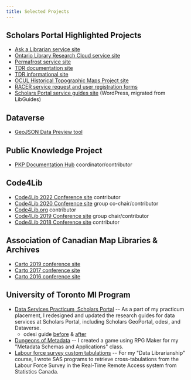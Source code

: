 ```yaml
---
title: Selected Projects
---
```


## Scholars Portal Highlighted Projects

* [Ask a Librarian service site](https://ask.scholarsportal.info/)
* [Ontario Library Research Cloud service site](https://cloud.scholarsportal.info/)
* [Permafrost service site](https://permafrost.scholarsportal.info)
* [TDR documentation site](https://tdrdocs.scholarsportal.info/)
* [TDR informational site](https://tdr.scholarsportal.info)
* [OCUL Historical Topographic Maps Project site](https://ocul.on.ca/topomaps/)
* [RACER service request and user registration forms](https://racerforms.scholarsportal.info/)
* [Scholars Portal service guides site](https://learn.scholarsportal.info) (WordPress, migrated from LibGuides)

## Dataverse

* [GeoJSON Data Preview tool](https://github.com/gdcc/dataverse-previewers)

## Public Knowledge Project

* [PKP Documentation Hub](https://docs.pkp.sfu.ca/) coordinator/contributor

## Code4Lib

* [Code4Lib 2022 Conference site](https://2022.code4lib.org) contributor
* [Code4Lib 2020 Conference site](https://2020.code4lib.org) group co-chair/contributor
* [Code4Lib.org](https://code4lib.org) contributor
* [Code4Lib 2019 Conference site](https://2019.code4lib.org) group chair/contributor
* [Code4Lib 2018 Conference site](https://2018.code4lib.org) contributor

## Association of Canadian Map Libraries & Archives

* [Carto 2019 conference site](https://acmla-acacc.ca/carto2019/)
* [Carto 2017 conference site](https://acmla-acacc.ca/carto2017/)
* [Carto 2016 conference site](https://acmla-acacc.ca/carto2016/)

## University of Toronto MI Program

* [Data Services Practicum, Scholars Portal](/docs/PracticumPoster.pdf) -- As a part of my practicum placement, I redesigned and updated the research guides for data services at Scholars Portal, including Scholars GeoPortal, odesi, and Dataverse.
  * odesi guide [before](/img/guide_before.png) & [after](/img/guide_after.png)
* [Dungeons of Metadata](https://www.youtube.com/watch?v=y4afH4-yFO4&list=UUOxogznliCU4qfytCvAr8_g) -- I created a game using RPG Maker for my "Metadata Schemas and Applications" class.
* [Labour force survey custom tabulations](http://hdl.handle.net/10864/10949) -- For my "Data Librarianship" course, I wrote SAS programs to retrieve cross-tabulations from the Labour Force Survey in the Real-Time Remote Access system from Statistics Canada.